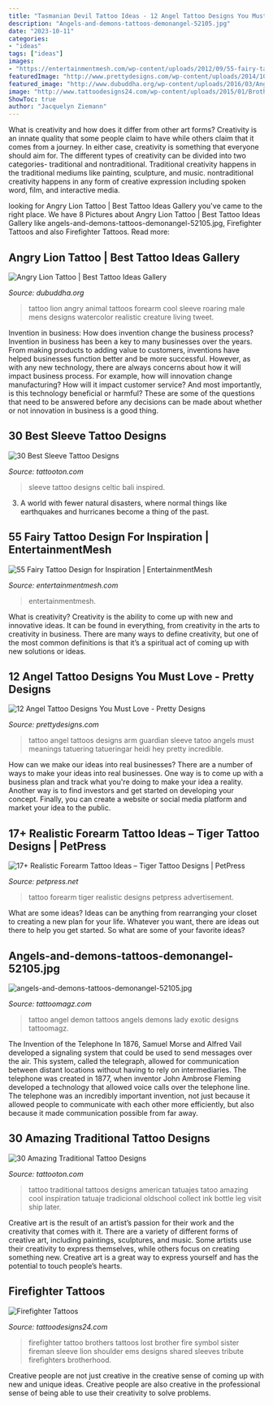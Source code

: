 ```yaml
---
title: "Tasmanian Devil Tattoo Ideas - 12 Angel Tattoo Designs You Must Love"
description: "Angels-and-demons-tattoos-demonangel-52105.jpg"
date: "2023-10-11"
categories:
- "ideas"
tags: ["ideas"]
images:
- "https://entertainmentmesh.com/wp-content/uploads/2012/09/55-fairy-tattoo.jpg"
featuredImage: "http://www.prettydesigns.com/wp-content/uploads/2014/10/Angel-on-the-Arm.jpg"
featured_image: "http://www.dubuddha.org/wp-content/uploads/2016/03/Angry-Lion-Tattoo-510x510.jpg"
image: "http://www.tattoodesigns24.com/wp-content/uploads/2015/01/Brothers-Lost-Firefighter-Tattoo.jpg"
ShowToc: true
author: "Jacquelyn Ziemann"
---
```



What is creativity and how does it differ from other art forms?
Creativity is an innate quality that some people claim to have while others claim that it comes from a journey. In either case, creativity is something that everyone should aim for. The different types of creativity can be divided into two categories- traditional and nontraditional. Traditional creativity happens in the traditional mediums like painting, sculpture, and music. nontraditional creativity happens in any form of creative expression including spoken word, film, and interactive media.

	

		
looking for Angry Lion Tattoo | Best Tattoo Ideas Gallery you've came to the right place. We have 8 Pictures about Angry Lion Tattoo | Best Tattoo Ideas Gallery like angels-and-demons-tattoos-demonangel-52105.jpg, Firefighter Tattoos and also Firefighter Tattoos. Read more:
		
    
## Angry Lion Tattoo | Best Tattoo Ideas Gallery

<img loading=lazy src="http://www.dubuddha.org/wp-content/uploads/2016/03/Angry-Lion-Tattoo-510x510.jpg" onerror="this.onerror=null;this.src='https://tse1.mm.bing.net/th?id=OIP.1ljtDiiouWn6udA0xXDT5QHaHa&amp;pid=15.1';" alt="Angry Lion Tattoo | Best Tattoo Ideas Gallery">

_Source: dubuddha.org_

>tattoo lion angry animal tattoos forearm cool sleeve roaring male mens designs watercolor realistic creature living tweet. 

	

Invention in business: How does invention change the business process?
Invention in business has been a key to many businesses over the years. From making products to adding value to customers, inventions have helped businesses function better and be more successful. However, as with any new technology, there are always concerns about how it will impact business process. For example, how will innovation change manufacturing? How will it impact customer service? And most importantly, is this technology beneficial or harmful? These are some of the questions that need to be answered before any decisions can be made about whether or not innovation in business is a good thing.

    
## 30 Best Sleeve Tattoo Designs

<img loading=lazy src="https://tattooton.com/wp-content/uploads/2014/03/Celtic-and-bali-inspired-sleeve.jpg" onerror="this.onerror=null;this.src='https://tse4.mm.bing.net/th?id=OIP.RLwAlaDD_RjM1m9SAnSUBQHaQC&amp;pid=15.1';" alt="30 Best Sleeve Tattoo Designs">

_Source: tattooton.com_

>sleeve tattoo designs celtic bali inspired. 

	

3. A world with fewer natural disasters, where normal things like earthquakes and hurricanes become a thing of the past. 

    
## 55 Fairy Tattoo Design For Inspiration | EntertainmentMesh

<img loading=lazy src="https://entertainmentmesh.com/wp-content/uploads/2012/09/55-fairy-tattoo.jpg" onerror="this.onerror=null;this.src='https://tse3.mm.bing.net/th?id=OIP.O2Cmn2bk2fAj3Kk9usqlYwHaJ4&amp;pid=15.1';" alt="55 Fairy Tattoo Design for Inspiration | EntertainmentMesh">

_Source: entertainmentmesh.com_

>entertainmentmesh. 

	

What is creativity?
Creativity is the ability to come up with new and innovative ideas. It can be found in everything, from creativity in the arts to creativity in business. There are many ways to define creativity, but one of the most common definitions is that it’s a spiritual act of coming up with new solutions or ideas.

    
## 12 Angel Tattoo Designs You Must Love - Pretty Designs

<img loading=lazy src="http://www.prettydesigns.com/wp-content/uploads/2014/10/Angel-on-the-Arm.jpg" onerror="this.onerror=null;this.src='https://tse1.mm.bing.net/th?id=OIP.mWBwf8p4k6FRRCDYsEuHOgHaLG&amp;pid=15.1';" alt="12 Angel Tattoo Designs You Must Love - Pretty Designs">

_Source: prettydesigns.com_

>tattoo angel tattoos designs arm guardian sleeve tatoo angels must meanings tatuering tatueringar heidi hey pretty incredible. 

	

How can we make our ideas into real businesses?
There are a number of ways to make your ideas into real businesses. One way is to come up with a business plan and track what you're doing to make your idea a reality. Another way is to find investors and get started on developing your concept. Finally, you can create a website or social media platform and market your idea to the public.

    
## 17+ Realistic Forearm Tattoo Ideas – Tiger Tattoo Designs | PetPress

<img loading=lazy src="https://cdn.petpress.net/wp-content/uploads/2020/04/12002147/tiger-forearm-tattoo-image.jpg" onerror="this.onerror=null;this.src='https://tse3.mm.bing.net/th?id=OIP.OKgkgQLqc3ShSJTDodE-EwHaHa&amp;pid=15.1';" alt="17+ Realistic Forearm Tattoo Ideas – Tiger Tattoo Designs | PetPress">

_Source: petpress.net_

>tattoo forearm tiger realistic designs petpress advertisement. 

	

What are some ideas?
Ideas can be anything from rearranging your closet to creating a new plan for your life. Whatever you want, there are ideas out there to help you get started. So what are some of your favorite ideas?

    
## Angels-and-demons-tattoos-demonangel-52105.jpg

<img loading=lazy src="http://tattoomagz.com/wp-content/uploads/angels-and-demons-tattoos-demonangel-52105.jpg" onerror="this.onerror=null;this.src='https://tse4.mm.bing.net/th?id=OIP.MjcktG-cAcI1JSgmQjjvFgHaJ3&amp;pid=15.1';" alt="angels-and-demons-tattoos-demonangel-52105.jpg">

_Source: tattoomagz.com_

>tattoo angel demon tattoos angels demons lady exotic designs tattoomagz. 

	

The Invention of the Telephone
In 1876, Samuel Morse and Alfred Vail developed a signaling system that could be used to send messages over the air. This system, called the telegraph, allowed for communication between distant locations without having to rely on intermediaries. The telephone was created in 1877, when inventor John Ambrose Fleming developed a technology that allowed voice calls over the telephone line. The telephone was an incredibly important invention, not just because it allowed people to communicate with each other more efficiently, but also because it made communication possible from far away.

    
## 30 Amazing Traditional Tattoo Designs

<img loading=lazy src="https://tattooton.com/wp-content/uploads/2013/11/traditional-tattoos-24.jpg" onerror="this.onerror=null;this.src='https://tse4.mm.bing.net/th?id=OIP.cJGbh26s_Ma8QGGy3SIHgAHaL1&amp;pid=15.1';" alt="30 Amazing Traditional Tattoo Designs">

_Source: tattooton.com_

>tattoo traditional tattoos designs american tatuajes tatoo amazing cool inspiration tatuaje tradicional oldschool collect ink bottle leg visit ship later. 

	

Creative art is the result of an artist’s passion for their work and the creativity that comes with it. There are a variety of different forms of creative art, including paintings, sculptures, and music. Some artists use their creativity to express themselves, while others focus on creating something new. Creative art is a great way to express yourself and has the potential to touch people’s hearts.

    
## Firefighter Tattoos

<img loading=lazy src="http://www.tattoodesigns24.com/wp-content/uploads/2015/01/Brothers-Lost-Firefighter-Tattoo.jpg" onerror="this.onerror=null;this.src='https://tse3.mm.bing.net/th?id=OIP.WDqBJqZYgcJqyaxDq1YmQQHaLG&amp;pid=15.1';" alt="Firefighter Tattoos">

_Source: tattoodesigns24.com_

>firefighter tattoo brothers tattoos lost brother fire symbol sister fireman sleeve lion shoulder ems designs shared sleeves tribute firefighters brotherhood. 

	

Creative people are not just creative in the creative sense of coming up with new and unique ideas. Creative people are also creative in the professional sense of being able to use their creativity to solve problems.

